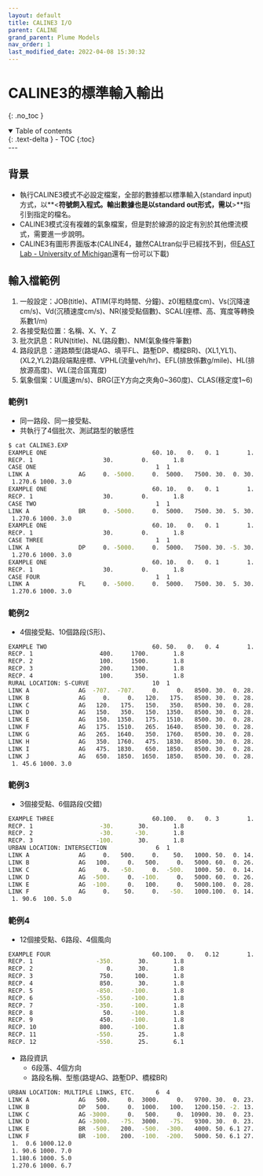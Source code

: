 ```yaml
---
layout: default
title: CALINE3 I/O
parent: CALINE
grand_parent: Plume Models
nav_order: 1
last_modified_date: 2022-04-08 15:30:32
---
```

# CALINE3的標準輸入輸出
{: .no_toc }

<details open markdown="block">
  <summary>
    Table of contents
  </summary>
  {: .text-delta }
- TOC
{:toc}
</details>
---

## 背景
- 執行CALINE3模式不必設定檔案，全部的數據都以標準輸入(standard input)方式，以**<**符號飼入程式。輸出數據也是以standard out形式，需以**>**指引到指定的檔名。
- CALINE3模式沒有複雜的氣象檔案，但是對於線源的設定有別於其他煙流模式，需要進一步說明。
- CALINE3有圖形界面版本(CALINE4，雖然CALtran似乎已經找不到，但[EAST Lab -  University of Michigan](http://www-personal.umich.edu/~weberg/caline4.htm)還有一份可以下載)

## 輸入檔範例
1. 一般設定：JOB(title)、ATIM(平均時間、分鐘)、z0(粗糙度cm)、Vs(沉降速cm/s)、Vd(沉積速度cm/s)、NR(接受點個數)、SCAL(座標、高、寬度等轉換系數1/m)
1. 各接受點位置：名稱、X、Y、Z
1. 批次訊息：RUN(title)、NL(路段數)、NM(氣象條件筆數)
1. 路段訊息：道路類型(路堤AG、填平FL、路塹DP、橋樑BR)、(XL1,YL1)、(XL2,YL2)路段端點座標、VPHL(流量veh/hr)、EFL(排放係數g/mile)、HL(排放源高度)、WL(混合區寬度)
1. 氣象個案：U(風速m/s)、BRG(正Y方向之夾角0\~360度)、CLAS(穩定度1\~6)

### 範例1
- 同一路段、同一接受點、
- 共執行了4個批次、測試路型的敏感性

```bash
$ cat CALINE3.EXP
EXAMPLE ONE                              60. 10.   0.   0. 1        1.
RECP. 1                    30.        0.       1.8
CASE ONE                                  1  1
LINK A              AG     0. -5000.     0.  5000.   7500. 30.  0. 30.
 1.270.6 1000. 3.0
EXAMPLE ONE                              60. 10.   0.   0. 1        1.
RECP. 1                    30.        0.       1.8
CASE TWO                                  1  1
LINK A              BR     0. -5000.     0.  5000.   7500. 30.  5. 30.
 1.270.6 1000. 3.0
EXAMPLE ONE                              60. 10.   0.   0. 1        1.
RECP. 1                    30.        0.       1.8
CASE THREE                                1  1
LINK A              DP     0. -5000.     0.  5000.   7500. 30. -5. 30.
 1.270.6 1000. 3.0
EXAMPLE ONE                              60. 10.   0.   0. 1        1.
RECP. 1                    30.        0.       1.8
CASE FOUR                                 1  1
LINK A              FL     0. -5000.     0.  5000.   7500. 30.  5. 30.
 1.270.6 1000. 3.0
```
### 範例2
- 4個接受點、10個路段(S形)、

```bash
EXAMPLE TWO                              60. 50.   0.   0. 4        1.
RECP. 1                   400.     1700.       1.8
RECP. 2                   100.     1500.       1.8
RECP. 3                   200.     1300.       1.8
RECP. 4                   100.      350.       1.8
RURAL LOCATION: S-CURVE                  10  1
LINK A              AG  -707.  -707.     0.     0.   8500. 30.  0. 28.
LINK B              AG     0.     0.   120.   175.   8500. 30.  0. 28.
LINK C              AG   120.   175.   150.   350.   8500. 30.  0. 28.
LINK D              AG   150.   350.   150.  1350.   8500. 30.  0. 28.
LINK E              AG   150.  1350.   175.  1510.   8500. 30.  0. 28.
LINK F              AG   175.  1510.   265.  1640.   8500. 30.  0. 28.
LINK G              AG   265.  1640.   350.  1760.   8500. 30.  0. 28.
LINK H              AG   350.  1760.   475.  1830.   8500. 30.  0. 28.
LINK I              AG   475.  1830.   650.  1850.   8500. 30.  0. 28.
LINK J              AG   650.  1850.  1650.  1850.   8500. 30.  0. 28.
 1. 45.6 1000. 3.0
```
### 範例3
- 3個接受點、6個路段(交錯)

```bash
EXAMPLE THREE                            60.100.   0.   0. 3        1.
RECP. 1                   -30.       30.       1.8
RECP. 2                   -30.      -30.       1.8
RECP. 3                  -100.       30.       1.8
URBAN LOCATION: INTERSECTION              6  1
LINK A              AG     0.   500.     0.    50.   1000. 50.  0. 14.
LINK B              AG   100.     0.   500.     0.   5000. 60.  0. 26.
LINK C              AG     0.   -50.     0.  -500.   1000. 50.  0. 14.
LINK D              AG  -500.     0.  -100.     0.   5000. 60.  0. 26.
LINK E              AG  -100.     0.   100.     0.   5000.100.  0. 28.
LINK F              AG     0.    50.     0.   -50.   1000.100.  0. 14.
 1. 90.6  100. 5.0
```
### 範例4
- 12個接受點、6路段、4個風向

```bash
EXAMPLE FOUR                             60.100.   0.   0.12        1.
RECP. 1                  -350.       30.       1.8
RECP. 2                     0.       30.       1.8
RECP. 3                   750.      100.       1.8
RECP. 4                   850.       30.       1.8
RECP. 5                  -850.     -100.       1.8
RECP. 6                  -550.     -100.       1.8
RECP. 7                  -350.     -100.       1.8
RECP. 8                    50.     -100.       1.8
RECP. 9                   450.     -100.       1.8
RECP. 10                  800.     -100.       1.8
RECP. 11                 -550.       25.       1.8
RECP. 12                 -550.       25.       6.1
```
- 路段資訊
  - 6段落、4個方向
  - 路段名稱、型態(路堤AG、路塹DP、橋樑BR)

```bash
URBAN LOCATION: MULTIPLE LINKS, ETC.      6  4
LINK A              AG   500.     0.  3000.     0.   9700. 30.  0. 23.
LINK B              DP   500.     0.  1000.   100.   1200.150. -2. 13.
LINK C              AG -3000.     0.   500.     0.  10900. 30.  0. 23.
LINK D              AG -3000.   -75.  3000.   -75.   9300. 30.  0. 23.
LINK E              BR  -500.   200.  -500.  -300.   4000. 50. 6.1 27.
LINK F              BR  -100.   200.  -100.  -200.   5000. 50. 6.1 27.
 1.  0.6 1000.12.0
 1. 90.6 1000. 7.0
 1.180.6 1000. 5.0
 1.270.6 1000. 6.7
```


